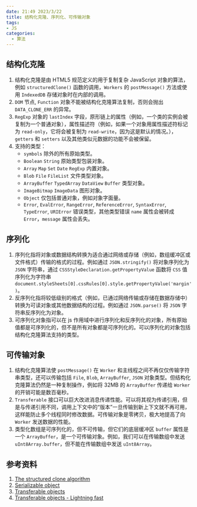 ```yaml
---
date: 21:49 2023/3/22
title: 结构化克隆、序列化、可传输对象
tags:
- JS
categories:  - 算法
---
```

## 结构化克隆
1. 结构化克隆是由 HTML5 规范定义的用于复制复杂 JavaScript 对象的算法，例如 `structuredClone()` 函数的调用，`Workers` 的 `postMessage()` 方法或使用 `IndexedDB` 存储对象时在内部的调用。
2.  `DOM` 节点, `Function` 对象不能被结构化克隆算法复制，否则会抛出 `DATA_CLONE_ERR` 的异常。
3. `RegExp` 对象的 `lastIndex` 字段，原形链上的属性（例如，一个类的实例会被复制为一个普通对象），属性描述符（例如，如果一个对象用属性描述符标记为 `read-only`，它将会被复制为 `read-write`，因为这是默认的情况。），`getters` 和 `setters` 以及其他类似元数据的功能不会被保留。
4. 支持的类型：
    - `symbols` 除外的所有原始类型。
    - `Boolean` `String` 原始类型包装对象。
    - `Array` `Map` `Set` `Date` `RegExp` 内置对象。
    - `Blob` `File` `FileList` 文件类型对象。
    - `ArrayBuffer` `TypedArray` `DataView` `Buffer` 类型对象。
    - `ImageBitmap` `ImageData` 图形对象。
    - `Object` 仅包括普通对象，例如对象字面量。
    - `Error`, `EvalError`, `RangeError`, `ReferenceError`, `SyntaxError`, `TypeError`, `URIError` 错误类型，其他类型错误 `name` 属性会被转成 `Error`，`message` 属性会丢失。

## 序列化
1. 序列化指将对象或数据结构转换为适合通过网络或存储（例如，数组缓冲区或文件格式）传输的格式的过程。例如通过 `JSON.stringify()` 将对象序列化为 `JSON` 字符串，通过 `CSSStyleDeclaration.getPropertyValue` 函数将 `CSS` 值序列化为字符串 `document.styleSheets[0].cssRules[0].style.getPropertyValue('margin')`。
2. 反序列化指将较低级别的格式（例如，已通过网络传输或存储在数据存储中）转换为可读对象或其他数据结构的过程。例如通过 `JSON.parse()` 将 `JSON` 字符串反序列化为对象。
3. 可序列化对象指可以在 js 作用域中进行序列化和反序列化的对象，所有原始值都是可序列化的，但不是所有对象都是可序列化的。可以序列化的对象包括结构化克隆算法支持的类型。

## 可传输对象
1. 结构化克隆算法使 `postMessage()` 在 `Worker` 和主线程之间不再仅仅传输字符串类型，还可以传输包括 `File`, `Blob`, `ArrayBuffer`, `JSON` 对象类型。但结构化克隆算法仍然是一种复制操作，例如将 32MB 的 `ArrayBuffer` 传递给 `Worker` 的开销可能是数百毫秒。
2. `Transferable` 接口可以巨大改进消息传递性能。可以将其视为传递引用，但是与传递引用不同，调用上下文中的“版本”一旦传输到新上下文就不再可用，这样能防止多个线程同时修改数据。可传输对象是零拷贝，极大地提高了向 `Worker` 发送数据的性能。
3. 类型化数组是可序列化的，但不可传输，但它们的底层缓冲区 `buffer` 属性是一个 `ArrayBuffer`，是一个可传输对象。例如，我们可以在传输数组中发送 `uInt8Array.buffer`，但不能在传输数组中发送 `uInt8Array`。

## 参考资料
1. [The structured clone algorithm](https://developer.mozilla.org/en-US/docs/Web/API/Web_Workers_API/Structured_clone_algorithm)
2. [Serializable object](https://developer.mozilla.org/en-US/docs/Glossary/Serializable_object)
3. [Transferable objects](https://developer.mozilla.org/en-US/docs/Glossary/Transferable_objects)
4. [Transferable objects - Lightning fast](https://developer.chrome.com/blog/transferable-objects-lightning-fast/)
